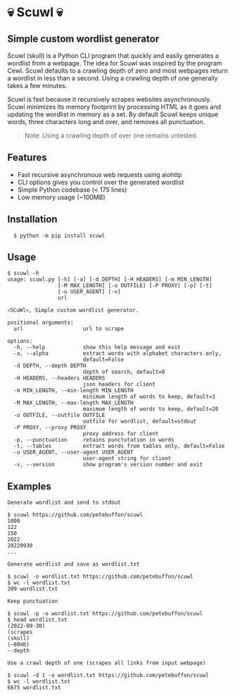 
# 💀 Scuwl 💀

## Simple custom wordlist generator

Scuwl (skull) is a Python CLI program that quickly and easily generates a wordlist from a webpage. The idea for Scuwl was inspired by the program Cewl. Scuwl defaults to a crawling depth of zero and most webpages return a wordlist in less than a second. Using a crawling depth of one generally takes a few minutes.

Scuwl is fast because it recursively scrapes websites asynchronously.
Scuwl minimizes its memory footprint by processing HTML as it goes and updating the wordlist in memory as a set. By default Scuwl keeps unique words, three characters long and over, and removes all punctuation.

> Note: Using a crawling depth of over one remains untested.

## Features

- Fast recursive asynchronous web requests using aiohttp
- CLI options gives you control over the generated wordlist
- Simple Python codebase (< 175 lines)
- Low memory usage (~100MB)


## Installation

```
  $ python -m pip install scuwl
```
    
## Usage
```
$ scuwl -h
usage: scuwl.py [-h] [-a] [-d DEPTH] [-H HEADERS] [-m MIN_LENGTH]
                [-M MAX_LENGTH] [-o OUTFILE] [-P PROXY] [-p] [-t]
                [-u USER_AGENT] [-v]
                url

💀SCuWl💀, Simple custom wordlist generator.

positional arguments:
  url                   url to scrape

options:
  -h, --help            show this help message and exit
  -a, --alpha           extract words with alphabet characters only,
                        default=False
  -d DEPTH, --depth DEPTH
                        depth of search, default=0
  -H HEADERS, --headers HEADERS
                        json headers for client
  -m MIN_LENGTH, --min-length MIN_LENGTH
                        minimum length of words to keep, default=3
  -M MAX_LENGTH, --max-length MAX_LENGTH
                        maximum length of words to keep, default=20
  -o OUTFILE, --outfile OUTFILE
                        outfile for wordlist, default=stdout
  -P PROXY, --proxy PROXY
                        proxy address for client
  -p, --punctuation     retains punctutation in words
  -t, --tables          extract words from tables only, default=False
  -u USER_AGENT, --user-agent USER_AGENT
                        user-agent string for client
  -v, --version         show program's version number and exit
```

## Examples

```
Generate wordlist and send to stdout

$ scuwl https://github.com/petebuffon/scuwl
1000
122
150
2022
20220930
...
```

```
Generate wordlist and save as wordlist.txt

$ scuwl -o wordlist.txt https://github.com/petebuffon/scuwl
$ wc -l wordlist.txt
309 wordlist.txt
```

```
Keep punctuation

$ scuwl -p -o wordlist.txt https://github.com/petebuffon/scuwl
$ head wordlist.txt
(2022-09-30)
(scrapes
(skull)
(~80mb)
--depth
```

```
Use a crawl depth of one (scrapes all links from input webpage)

$ scuwl -d 1 -o wordlist.txt https://github.com/petebuffon/scuwl
$ wc -l wordlist.txt
6675 wordlist.txt
```

